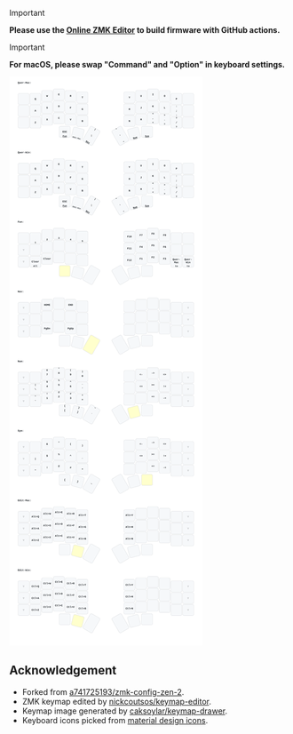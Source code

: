 > [!IMPORTANT]
>
> **Please use the [Online ZMK Editor](https://nickcoutsos.github.io/keymap-editor) to build firmware with GitHub actions.**

> [!IMPORTANT]
>
> **For macOS, please swap "Command" and "Option" in keyboard settings.**

<img src="image/corneish_zen.svg" >

## Acknowledgement

- Forked from [a741725193/zmk-config-zen-2](https://github.com/a741725193/zmk-config-zen-2).
- ZMK keymap edited by [nickcoutsos/keymap-editor](https://github.com/nickcoutsos/keymap-editor).
- Keymap image generated by [caksoylar/keymap-drawer](https://github.com/caksoylar/keymap-drawer).
- Keyboard icons picked from [material design icons](https://pictogrammers.com/library/mdi/).
